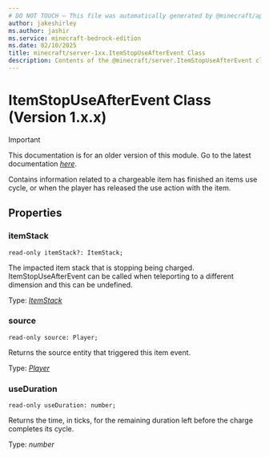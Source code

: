 ```yaml
---
# DO NOT TOUCH — This file was automatically generated by @minecraft/api-docs-generator, to report problems file an issue at https://github.com/Mojang/minecraft-scripting-libraries
author: jakeshirley
ms.author: jashir
ms.service: minecraft-bedrock-edition
ms.date: 02/10/2025
title: minecraft/server-1xx.ItemStopUseAfterEvent Class
description: Contents of the @minecraft/server.ItemStopUseAfterEvent class (Version 1.x.x).
---
```

# ItemStopUseAfterEvent Class (Version 1.x.x)

> [!IMPORTANT]
> This documentation is for an older version of this module. Go to the latest documentation [*here*](../../../scriptapi/minecraft/server/ItemStopUseAfterEvent.md).

Contains information related to a chargeable item has finished an items use cycle, or when the player has released the use action with the item.

## Properties

### **itemStack**
`read-only itemStack?: ItemStack;`

The impacted item stack that is stopping being charged. ItemStopUseAfterEvent can be called when teleporting to a different dimension and this can be undefined.

Type: [*ItemStack*](ItemStack.md)

### **source**
`read-only source: Player;`

Returns the source entity that triggered this item event.

Type: [*Player*](Player.md)

### **useDuration**
`read-only useDuration: number;`

Returns the time, in ticks, for the remaining duration left before the charge completes its cycle.

Type: *number*
